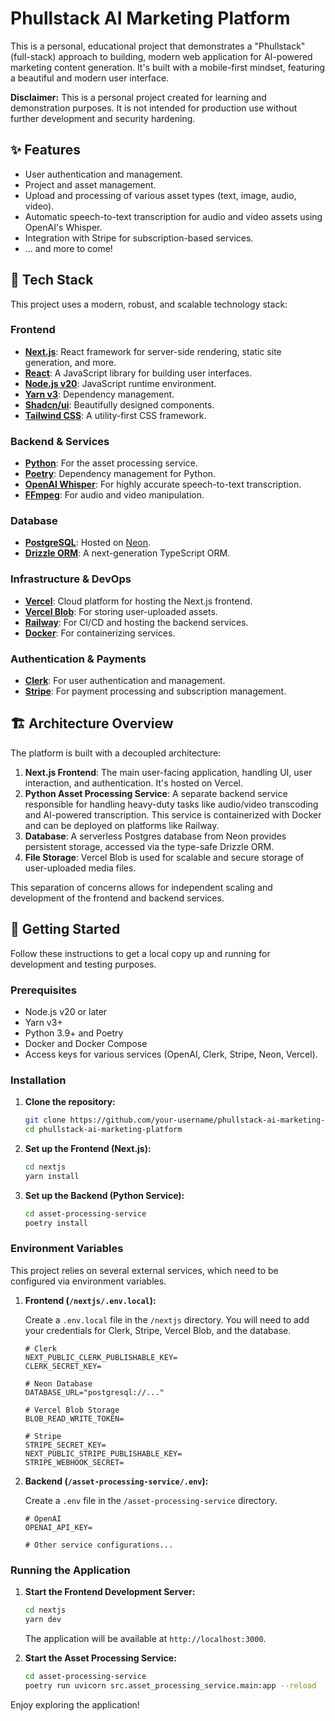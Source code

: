 # Phullstack AI Marketing Platform

This is a personal, educational project that demonstrates a "Phullstack" (full-stack) approach to building, modern web application for AI-powered marketing content generation. It's built with a mobile-first mindset, featuring a beautiful and modern user interface.

**Disclaimer:** This is a personal project created for learning and demonstration purposes. It is not intended for production use without further development and security hardening.

## ✨ Features

- User authentication and management.
- Project and asset management.
- Upload and processing of various asset types (text, image, audio, video).
- Automatic speech-to-text transcription for audio and video assets using OpenAI's Whisper.
- Integration with Stripe for subscription-based services.
- ... and more to come!

## 🚀 Tech Stack

This project uses a modern, robust, and scalable technology stack:

### **Frontend**

- **[Next.js](https://nextjs.org/)**: React framework for server-side rendering, static site generation, and more.
- **[React](https://react.dev/)**: A JavaScript library for building user interfaces.
- **[Node.js v20](https://nodejs.org/)**: JavaScript runtime environment.
- **[Yarn v3](https://yarnpkg.com/)**: Dependency management.
- **[Shadcn/ui](https://ui.shadcn.com/)**: Beautifully designed components.
- **[Tailwind CSS](https://tailwindcss.com/)**: A utility-first CSS framework.

### **Backend & Services**

- **[Python](https://www.python.org/)**: For the asset processing service.
- **[Poetry](https://python-poetry.org/)**: Dependency management for Python.
- **[OpenAI Whisper](https://openai.com/research/whisper)**: For highly accurate speech-to-text transcription.
- **[FFmpeg](https://ffmpeg.org/)**: For audio and video manipulation.

### **Database**

- **[PostgreSQL](https://www.postgresql.org/)**: Hosted on [Neon](https://neon.tech/).
- **[Drizzle ORM](https://orm.drizzle.team/)**: A next-generation TypeScript ORM.

### **Infrastructure & DevOps**

- **[Vercel](https://vercel.com/)**: Cloud platform for hosting the Next.js frontend.
- **[Vercel Blob](https://vercel.com/storage/blob)**: For storing user-uploaded assets.
- **[Railway](https://railway.app/)**: For CI/CD and hosting the backend services.
- **[Docker](https://www.docker.com/)**: For containerizing services.

### **Authentication & Payments**

- **[Clerk](https://clerk.com/)**: For user authentication and management.
- **[Stripe](https://stripe.com/)**: For payment processing and subscription management.

## 🏗️ Architecture Overview

The platform is built with a decoupled architecture:

1.  **Next.js Frontend**: The main user-facing application, handling UI, user interaction, and authentication. It's hosted on Vercel.
2.  **Python Asset Processing Service**: A separate backend service responsible for handling heavy-duty tasks like audio/video transcoding and AI-powered transcription. This service is containerized with Docker and can be deployed on platforms like Railway.
3.  **Database**: A serverless Postgres database from Neon provides persistent storage, accessed via the type-safe Drizzle ORM.
4.  **File Storage**: Vercel Blob is used for scalable and secure storage of user-uploaded media files.

This separation of concerns allows for independent scaling and development of the frontend and backend services.

## 🏁 Getting Started

Follow these instructions to get a local copy up and running for development and testing purposes.

### Prerequisites

- Node.js v20 or later
- Yarn v3+
- Python 3.9+ and Poetry
- Docker and Docker Compose
- Access keys for various services (OpenAI, Clerk, Stripe, Neon, Vercel).

### Installation

1.  **Clone the repository:**

    ```bash
    git clone https://github.com/your-username/phullstack-ai-marketing-platform.git
    cd phullstack-ai-marketing-platform
    ```

2.  **Set up the Frontend (Next.js):**

    ```bash
    cd nextjs
    yarn install
    ```

3.  **Set up the Backend (Python Service):**
    ```bash
    cd asset-processing-service
    poetry install
    ```

### Environment Variables

This project relies on several external services, which need to be configured via environment variables.

1.  **Frontend (`/nextjs/.env.local`):**

    Create a `.env.local` file in the `/nextjs` directory. You will need to add your credentials for Clerk, Stripe, Vercel Blob, and the database.

    ```env
    # Clerk
    NEXT_PUBLIC_CLERK_PUBLISHABLE_KEY=
    CLERK_SECRET_KEY=

    # Neon Database
    DATABASE_URL="postgresql://..."

    # Vercel Blob Storage
    BLOB_READ_WRITE_TOKEN=

    # Stripe
    STRIPE_SECRET_KEY=
    NEXT_PUBLIC_STRIPE_PUBLISHABLE_KEY=
    STRIPE_WEBHOOK_SECRET=
    ```

2.  **Backend (`/asset-processing-service/.env`):**

    Create a `.env` file in the `/asset-processing-service` directory.

    ```env
    # OpenAI
    OPENAI_API_KEY=

    # Other service configurations...
    ```

### Running the Application

1.  **Start the Frontend Development Server:**

    ```bash
    cd nextjs
    yarn dev
    ```

    The application will be available at `http://localhost:3000`.

2.  **Start the Asset Processing Service:**
    ```bash
    cd asset-processing-service
    poetry run uvicorn src.asset_processing_service.main:app --reload
    ```

Enjoy exploring the application!
